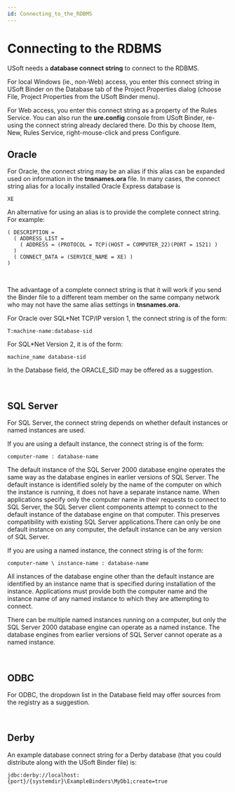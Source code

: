 ```yaml
---
id: Connecting_to_the_RDBMS
---
```


# Connecting to the RDBMS

USoft needs a **database connect string** to connect to the RDBMS.

For local Windows (ie., non-Web) access, you enter this connect string in USoft Binder on the Database tab of the Project Properties dialog (choose File, Project Properties from the USoft Binder menu).

For Web access, you enter this connect string as a property of the Rules Service. You can also run the **ure.config** console from USoft Binder, re-using the connect string already declared there. Do this by choose Item, New, Rules Service, right-mouse-click and press Configure.

## Oracle

For Oracle, the connect string may be an alias if this alias can be expanded used on information in the **tnsnames.ora** file. In many cases, the connect string alias for a locally installed Oracle Express database is

```
XE
```

An alternative for using an alias is to provide the complete connect string. For example:

```
( DESCRIPTION =
  ( ADDRESS_LIST =
    ( ADDRESS = (PROTOCOL = TCP)(HOST = COMPUTER_22)(PORT = 1521) )
  ) 
  ( CONNECT_DATA = (SERVICE_NAME = XE) ) 
)

```

 

The advantage of a complete connect string is that it will work if you send the Binder file to a different team member on the same company network who may not have the same alias settings in **tnsnames.ora.**

For Oracle over SQL*Net TCP/IP version 1, the connect string is of the form:

```
T:machine-name:database-sid
```

For SQL*Net Version 2, it is of the form:

```
machine_name database-sid
```

In the Database field, the ORACLE_SID may be offered as a suggestion.

 

## SQL Server

For SQL Server, the connect string depends on whether default instances or named instances are used.

If you are using a default instance, the connect string is of the form:

```
computer-name : database-name
```

The default instance of the SQL Server 2000 database engine operates the same way as the database engines in earlier versions of SQL Server. The default instance is identified solely by the name of the computer on which the instance is running, it does not have a separate instance name. When applications specify only the computer name in their requests to connect to SQL Server, the SQL Server client components attempt to connect to the default instance of the database engine on that computer. This preserves compatibility with existing SQL Server applications.There can only be one default instance on any computer, the default instance can be any version of SQL Server.

If you are using a named instance, the connect string is of the form:

```
computer-name \ instance-name : database-name
```

All instances of the database engine other than the default instance are identified by an instance name that is specified during installation of the instance. Applications must provide both the computer name and the instance name of any named instance to which they are attempting to connect.

There can be multiple named instances running on a computer, but only the SQL Server 2000 database engine can operate as a named instance. The database engines from earlier versions of SQL Server cannot operate as a named instance.

 

## ODBC

For ODBC, the dropdown list in the Database field may offer sources from the registry as a suggestion.

 

## Derby

An example database connect string for a Derby database (that you could distribute along with the USoft Binder file) is:

```
jdbc:derby://localhost:{port}/{systemdir}\ExampleBinders\MyDb1;create=true
```

 

 